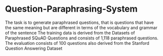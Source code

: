 # Question-Paraphrasing-System
The task is to generate paraphrased questions, that is questions that have the same meaning but are different in terms of the vocabulary and grammar of the sentence  The training data is derived from the Datasets of Paraphrased SQuAD Questions and consists of 1,118 paraphrased questions. The evaluation consists of 100 questions also derived from the Stanford Question Answering Dataset
